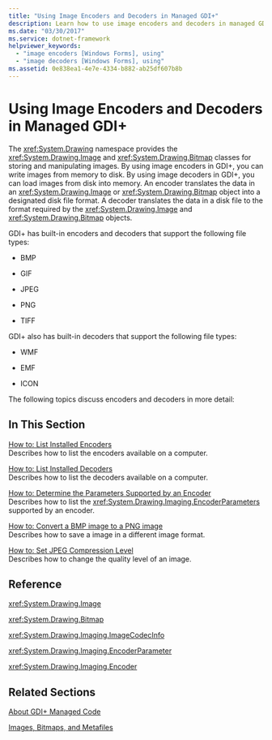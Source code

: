 ```yaml
---
title: "Using Image Encoders and Decoders in Managed GDI+"
description: Learn how to use image encoders and decoders in managed GDI+ for Windows Forms applications using a selection of topics and tutorials.
ms.date: "03/30/2017"
ms.service: dotnet-framework
helpviewer_keywords:
  - "image encoders [Windows Forms], using"
  - "image decoders [Windows Forms], using"
ms.assetid: 0e838ea1-4e7e-4334-b882-ab25df607b8b
---
```

# Using Image Encoders and Decoders in Managed GDI+

The <xref:System.Drawing> namespace provides the <xref:System.Drawing.Image> and <xref:System.Drawing.Bitmap> classes for storing and manipulating images. By using image encoders in GDI+, you can write images from memory to disk. By using image decoders in GDI+, you can load images from disk into memory. An encoder translates the data in an <xref:System.Drawing.Image> or <xref:System.Drawing.Bitmap> object into a designated disk file format. A decoder translates the data in a disk file to the format required by the <xref:System.Drawing.Image> and <xref:System.Drawing.Bitmap> objects.

GDI+ has built-in encoders and decoders that support the following file types:

- BMP

- GIF

- JPEG

- PNG

- TIFF

GDI+ also has built-in decoders that support the following file types:

- WMF

- EMF

- ICON

The following topics discuss encoders and decoders in more detail:

## In This Section

[How to: List Installed Encoders](how-to-list-installed-encoders.md)\
Describes how to list the encoders available on a computer.

[How to: List Installed Decoders](how-to-list-installed-decoders.md)\
Describes how to list the decoders available on a computer.

[How to: Determine the Parameters Supported by an Encoder](how-to-determine-the-parameters-supported-by-an-encoder.md)\
Describes how to list the <xref:System.Drawing.Imaging.EncoderParameters> supported by an encoder.

[How to: Convert a BMP image to a PNG image](how-to-convert-a-bmp-image-to-a-png-image.md)\
Describes how to save a image in a different image format.

[How to: Set JPEG Compression Level](how-to-set-jpeg-compression-level.md)\
Describes how to change the quality level of an image.

## Reference

<xref:System.Drawing.Image>

<xref:System.Drawing.Bitmap>

<xref:System.Drawing.Imaging.ImageCodecInfo>

<xref:System.Drawing.Imaging.EncoderParameter>

<xref:System.Drawing.Imaging.Encoder>

## Related Sections

[About GDI+ Managed Code](about-gdi-managed-code.md)

[Images, Bitmaps, and Metafiles](images-bitmaps-and-metafiles.md)
